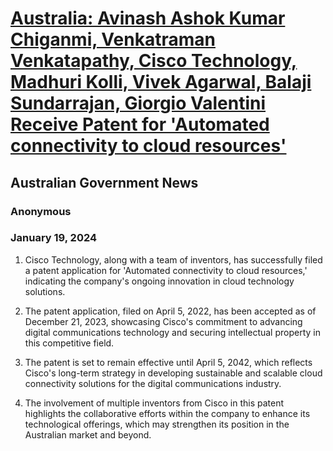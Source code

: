 # [Australia: Avinash Ashok Kumar Chiganmi, Venkatraman Venkatapathy, Cisco Technology, Madhuri Kolli, Vivek Agarwal, Balaji Sundarrajan, Giorgio Valentini Receive Patent for 'Automated connectivity to cloud resources'](https://advance.lexis.com/api/document?collection=news&id=urn:contentItem:6B4M-3WT1-F12F-F1TX-00000-00&context=1519360)
## Australian Government News
### Anonymous
### January 19, 2024

1. Cisco Technology, along with a team of inventors, has successfully filed a patent application for 'Automated connectivity to cloud resources,' indicating the company's ongoing innovation in cloud technology solutions.

2. The patent application, filed on April 5, 2022, has been accepted as of December 21, 2023, showcasing Cisco's commitment to advancing digital communications technology and securing intellectual property in this competitive field.

3. The patent is set to remain effective until April 5, 2042, which reflects Cisco's long-term strategy in developing sustainable and scalable cloud connectivity solutions for the digital communications industry.

4. The involvement of multiple inventors from Cisco in this patent highlights the collaborative efforts within the company to enhance its technological offerings, which may strengthen its position in the Australian market and beyond.